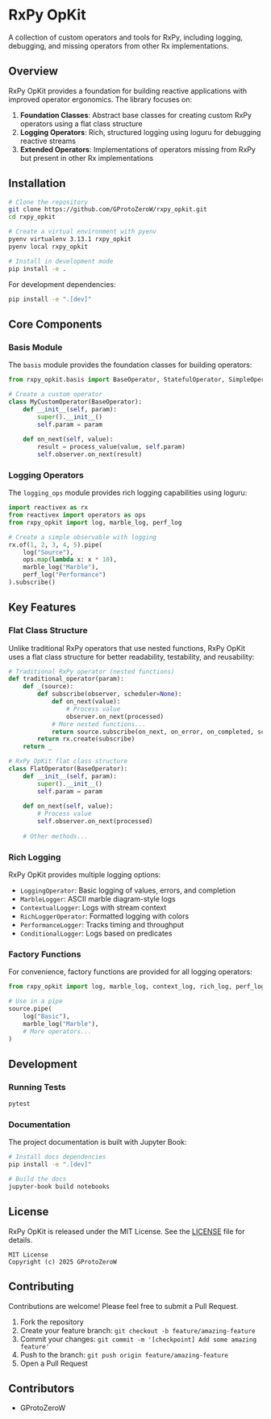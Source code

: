 # RxPy OpKit

A collection of custom operators and tools for RxPy, including logging, debugging, and missing operators from other Rx implementations.

## Overview

RxPy OpKit provides a foundation for building reactive applications with improved operator ergonomics. The library focuses on:

1. **Foundation Classes**: Abstract base classes for creating custom RxPy operators using a flat class structure
2. **Logging Operators**: Rich, structured logging using loguru for debugging reactive streams
3. **Extended Operators**: Implementations of operators missing from RxPy but present in other Rx implementations

## Installation

```bash
# Clone the repository
git clone https://github.com/GProtoZeroW/rxpy_opkit.git
cd rxpy_opkit

# Create a virtual environment with pyenv
pyenv virtualenv 3.13.1 rxpy_opkit
pyenv local rxpy_opkit

# Install in development mode
pip install -e .
```

For development dependencies:

```bash
pip install -e ".[dev]"
```

## Core Components

### Basis Module

The `basis` module provides the foundation classes for building operators:

```python
from rxpy_opkit.basis import BaseOperator, StatefulOperator, SimpleOperator

# Create a custom operator
class MyCustomOperator(BaseOperator):
    def __init__(self, param):
        super().__init__()
        self.param = param
        
    def on_next(self, value):
        result = process_value(value, self.param)
        self.observer.on_next(result)
```

### Logging Operators

The `logging_ops` module provides rich logging capabilities using loguru:

```python
import reactivex as rx
from reactivex import operators as ops
from rxpy_opkit import log, marble_log, perf_log

# Create a simple observable with logging
rx.of(1, 2, 3, 4, 5).pipe(
    log("Source"),
    ops.map(lambda x: x * 10),
    marble_log("Marble"),
    perf_log("Performance")
).subscribe()
```

## Key Features

### Flat Class Structure

Unlike traditional RxPy operators that use nested functions, RxPy OpKit uses a flat class structure for better readability, testability, and reusability:

```python
# Traditional RxPy operator (nested functions)
def traditional_operator(param):
    def _(source):
        def subscribe(observer, scheduler=None):
            def on_next(value):
                # Process value
                observer.on_next(processed)
            # More nested functions...
            return source.subscribe(on_next, on_error, on_completed, scheduler)
        return rx.create(subscribe)
    return _

# RxPy OpKit flat class structure
class FlatOperator(BaseOperator):
    def __init__(self, param):
        super().__init__()
        self.param = param
    
    def on_next(self, value):
        # Process value
        self.observer.on_next(processed)
    
    # Other methods...
```

### Rich Logging

RxPy OpKit provides multiple logging options:

- `LoggingOperator`: Basic logging of values, errors, and completion
- `MarbleLogger`: ASCII marble diagram-style logs
- `ContextualLogger`: Logs with stream context
- `RichLoggerOperator`: Formatted logging with colors
- `PerformanceLogger`: Tracks timing and throughput
- `ConditionalLogger`: Logs based on predicates

### Factory Functions

For convenience, factory functions are provided for all logging operators:

```python
from rxpy_opkit import log, marble_log, context_log, rich_log, perf_log, conditional_log

# Use in a pipe
source.pipe(
    log("Basic"),
    marble_log("Marble"),
    # More operators...
)
```

## Development

### Running Tests

```bash
pytest
```

### Documentation

The project documentation is built with Jupyter Book:

```bash
# Install docs dependencies
pip install -e ".[dev]"

# Build the docs
jupyter-book build notebooks
```

## License

RxPy OpKit is released under the MIT License. See the [LICENSE](./LICENSE) file for details.

```
MIT License
Copyright (c) 2025 GProtoZeroW
```

## Contributing

Contributions are welcome! Please feel free to submit a Pull Request.

1. Fork the repository
2. Create your feature branch: `git checkout -b feature/amazing-feature`
3. Commit your changes: `git commit -m '[checkpoint] Add some amazing feature'`
4. Push to the branch: `git push origin feature/amazing-feature`
5. Open a Pull Request

## Contributors

- GProtoZeroW
